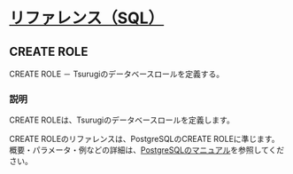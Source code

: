 # [リファレンス（SQL）](../sql_reference.md)

## CREATE ROLE

  CREATE ROLE － Tsurugiのデータベースロールを定義する。

### 説明

  CREATE ROLEは、Tsurugiのデータベースロールを定義します。  

  CREATE ROLEのリファレンスは、PostgreSQLのCREATE ROLEに準じます。  
  概要・パラメータ・例などの詳細は、[PostgreSQLのマニュアル](https://www.postgresql.jp/document/12/html/sql-createrole.html)を参照してください。
